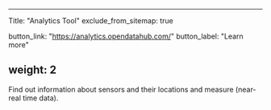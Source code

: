 

---
Title: "Analytics Tool"
exclude_from_sitemap: true

button_link: "https://analytics.opendatahub.com/"
button_label: "Learn more"

weight: 2
---

Find out information about sensors and their locations and measure (near-real time data).​
